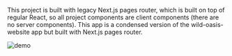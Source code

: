 This project is built with legacy Next.js pages router, which is built on top of regular React, so all project components are client components (there are no server components). 
This app is a condensed version of the wild-oasis-website app but built with Next.js pages router.


![demo](./public/demo.gif)